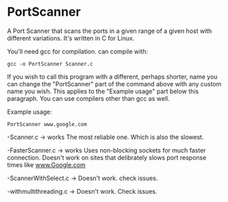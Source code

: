 # PortScanner
A Port Scanner that scans the ports in a given range of a given host with different variations. It's written in C for Linux.

You'll need gcc for compilation. can compile with:
```
gcc -o PortScanner Scanner.c
```
If you wish to call this program with a different, perhaps shorter, name you can change the "PortScanner" part of the command above with any custom name you wish.
This applies to the "Example usage" part below this paragraph.
You can use compilers other than gcc as well.

Example usage:
```
PortScanner www.google.com
```

-Scanner.c -> works
The most reliable one. Which is also the slowest.

-FasterScanner.c -> works
Uses non-blocking sockets for much faster connection. Doesn't work on sites that delibrately slows port response times like www.Google.com

-ScannerWithSelect.c -> Doesn't work. check issues.

-withmultithreading.c -> Doesn't work. Check issues.
